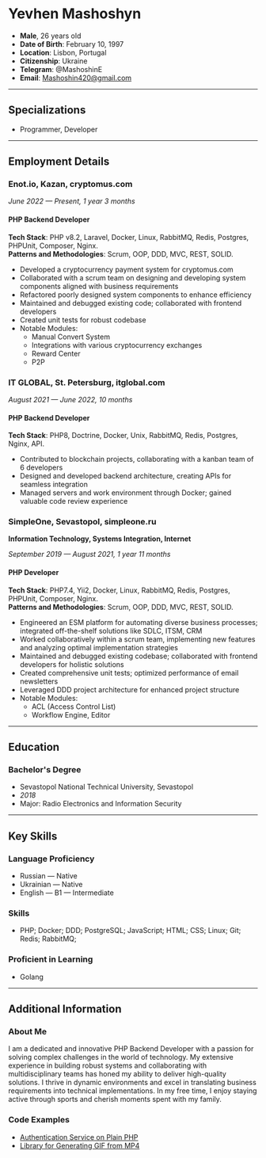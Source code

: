 # Yevhen Mashoshyn

- **Male**, 26 years old
- **Date of Birth**: February 10, 1997
- **Location**: Lisbon, Portugal
- **Citizenship**: Ukraine
- **Telegram**: @MashoshinE
- **Email**: Mashoshin420@gmail.com

---

## Specializations

- Programmer, Developer

---

## Employment Details

### Enot.io, Kazan, cryptomus.com

*June 2022 — Present, 1 year 3 months*

#### PHP Backend Developer

**Tech Stack**: PHP v8.2, Laravel, Docker, Linux, RabbitMQ, Redis, Postgres, PHPUnit, Composer, Nginx.  
**Patterns and Methodologies**: Scrum, OOP, DDD, MVC, REST, SOLID.

- Developed a cryptocurrency payment system for cryptomus.com
- Collaborated with a scrum team on designing and developing system components aligned with business requirements
- Refactored poorly designed system components to enhance efficiency
- Maintained and debugged existing code; collaborated with frontend developers
- Created unit tests for robust codebase
- Notable Modules:
  - Manual Convert System
  - Integrations with various cryptocurrency exchanges
  - Reward Center
  - P2P

### IT GLOBAL, St. Petersburg, itglobal.com

*August 2021 — June 2022, 10 months*

#### PHP Backend Developer

**Tech Stack**: PHP8, Doctrine, Docker, Unix, RabbitMQ, Redis, Postgres, Nginx, API.

- Contributed to blockchain projects, collaborating with a kanban team of 6 developers
- Designed and developed backend architecture, creating APIs for seamless integration
- Managed servers and work environment through Docker; gained valuable code review experience

### SimpleOne, Sevastopol, simpleone.ru

**Information Technology, Systems Integration, Internet**

*September 2019 — August 2021, 1 year 11 months*

#### PHP Developer

**Tech Stack**: PHP7.4, Yii2, Docker, Linux, RabbitMQ, Redis, Postgres, PHPUnit, Composer, Nginx.  
**Patterns and Methodologies**: Scrum, OOP, DDD, MVC, REST, SOLID.

- Engineered an ESM platform for automating diverse business processes; integrated off-the-shelf solutions like SDLC, ITSM, CRM
- Worked collaboratively within a scrum team, implementing new features and analyzing optimal implementation strategies
- Maintained and debugged existing codebase; collaborated with frontend developers for holistic solutions
- Created comprehensive unit tests; optimized performance of email newsletters
- Leveraged DDD project architecture for enhanced project structure
- Notable Modules:
  - ACL (Access Control List)
  - Workflow Engine, Editor

---

## Education

### Bachelor's Degree

- Sevastopol National Technical University, Sevastopol
- *2018*
- Major: Radio Electronics and Information Security

---

## Key Skills

### Language Proficiency

- Russian — Native
- Ukrainian — Native
- English — B1 — Intermediate

### Skills

- PHP; Docker; DDD; PostgreSQL; JavaScript; HTML; CSS; Linux; Git; Redis; RabbitMQ;

### Proficient in Learning

- Golang

---

## Additional Information

### About Me

I am a dedicated and innovative PHP Backend Developer with a passion for solving complex challenges in the world of technology. My extensive experience in building robust systems and collaborating with multidisciplinary teams has honed my ability to deliver high-quality solutions. I thrive in dynamic environments and excel in translating business requirements into technical implementations. In my free time, I enjoy staying active through sports and cherish moments spent with my family.

### Code Examples

- [Authentication Service on Plain PHP](https://github.com/Mashoshin/Auth-Service)
- [Library for Generating GIF from MP4](https://packagist.org/packages/mashoshin/gifmaker)